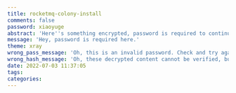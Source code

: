 ```yaml
---
title: rocketmq-colony-install
comments: false
password: xiaoyuge
abstract: 'Here''s something encrypted, password is required to continue reading.'
message: 'Hey, password is required here.'
theme: xray
wrong_pass_message: 'Oh, this is an invalid password. Check and try again, please.'
wrong_hash_message: 'Oh, these decrypted content cannot be verified, but you can still have a look.'
date: 2022-07-03 11:37:05
tags:
categories:
---
```

